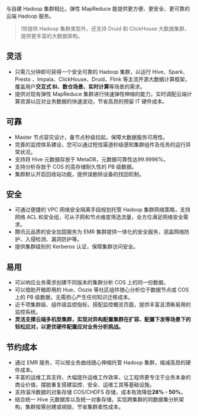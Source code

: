 与自建 Hadoop 集群相比，弹性 MapReduce 能提供更方便、更安全、更可靠的云端 Hadoop 服务。
>!除提供 Hadoop 集群类型外，还支持 Druid 和 ClickHouse 大数据集群，提供更丰富的大数据架构。

## 灵活

- 只需几分钟即可获得一个安全可靠的 Hadoop 集群，以运行 Hive、Spark、Presto 、Impala、ClickHouse、Druid、Flink 等主流开源大数据计算框架，覆盖用户**交互式 BI、数仓场景、实时计算**等场景的需求。
- 提供对现有弹性 MapReduce 集群进行快速弹性伸缩的能力，实时调配云端计算资源以应对业务数据的快速波动，节省高昂的预留 IT 硬件成本。

## 可靠

- Master 节点容灾设计，备节点秒级拉起，保障大数据服务可用性。
- 完善的监控体系建设，您可以通过短信渠道秒级感知集群组件及任务的运行异常状况。
- 支持将 Hive 元数据存放于 MetaDB，元数据可靠性达99.9996%。
- 支持分析存放于 COS 的高存储耐久性的 PB 级数据。
- 集群默认开启回收站功能，提供误删除设备的找回机制。

## 安全

- 可通过便捷的 VPC 网络安全隔离手段规划托管 Hadoop 集群网络策略，支持网络 ACL 和安全组，可从子网和节点维度筛选流量，全方位满足网络安全需求。
- 腾讯云品质的安全加固服务为 EMR 集群提供一体化的安全服务，涵盖网络防护、入侵检测、漏洞防护等。
- 提供集群级别的 Kerberos 认证，保障集群访问安全。


## 易用

- 可以响应业务需求创建不同版本的集群分析 COS 上的同一份数据。
- 可以借助开箱即用的 Hue、Oozie 等社区组件随心分析位于数据节点或 COS 上的 PB 级数据，无需担心产生任何知识迁移成本。
- 近千项集群级、组件级监控指标，搭配监控概览页面，提供丰富且清晰易用的监控系统。
- **灵活支撑云端多机型集群，实现对异构配置集群在扩容、配置下发等场景下的轻松应对，以更优硬件配置应对业务分析挑战。**


## 节约成本

- 通过 EMR 服务，可以按业务曲线随心伸缩托管 Hadoop 集群，缩减高昂的硬件成本。
- 丰富的运维工具支持，大幅提升运维工作效率，让工程师更专注于业务本身的商业价值，摆脱重复搭建监控、安全、运维工具等基础设施。
- 支持温冷数据的对象存储 COS/CHDFS 存储，成本有效降低**28% - 50%**。
- 结合统一 Hive 元数据库以及统一对象存储，实现跨集群的同数据集分析架构，集群按需创建或销毁，节省集群柔性成本。
